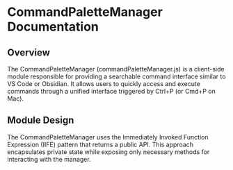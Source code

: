 # CommandPaletteManager Documentation
## Overview
The CommandPaletteManager (commandPaletteManager.js) is a client-side module responsible for providing a searchable command interface similar to VS Code or Obsidian. It allows users to quickly access and execute commands through a unified interface triggered by Ctrl+P (or Cmd+P on Mac).
## Module Design
The CommandPaletteManager uses the Immediately Invoked Function Expression (IIFE) pattern that returns a public API. This approach encapsulates private state while exposing only necessary methods for interacting with the manager.